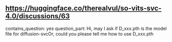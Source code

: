 ## https://huggingface.co/therealvul/so-vits-svc-4.0/discussions/63

contains_question: yes
question_part: Hi, may I ask if D_xxx.pth is the model file for diffusion-svcOr, could you please tell me how to use D_xxx.pth